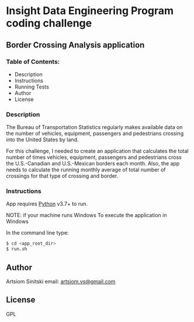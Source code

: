 # Insight Data Engineering Program coding challenge

## Border Crossing Analysis application

### Table of Contents:
* Description
* Instructions
* Running Tests
* Author
* License

### Description
The Bureau of Transportation Statistics regularly makes available data on the number of vehicles, equipment, passengers and pedestrians crossing into the United States by land.

For this challenge, I needed to create an application that calculates the total number of times vehicles, equipment, passengers and pedestrians cross the U.S.-Canadian and U.S.-Mexican borders each month. Also, the app needs to calculate the running monthly average of total number of crossings for that type of crossing and border.

### Instructions

App requires [Python](https://www.python.org/downloads/) v3.7+ to run.

NOTE:
if your machine runs Windows To execute the application in Windows

In the command line type:
```sh
$ cd <app_root_dir>
$ run.sh
```

Author
---
Artsiom Sinitski
email: artsiom.vs@gmail.com

License
----
GPL
